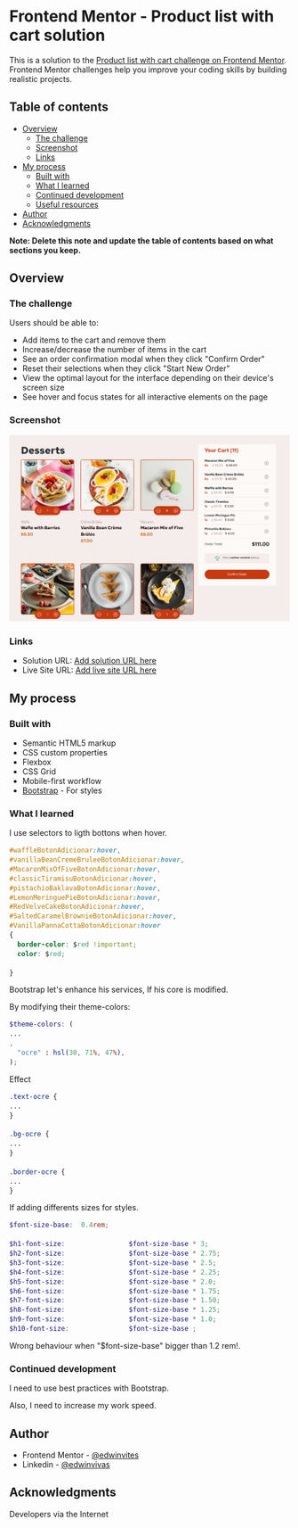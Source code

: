 # Frontend Mentor - Product list with cart solution

This is a solution to the [Product list with cart challenge on Frontend Mentor](https://www.frontendmentor.io/challenges/product-list-with-cart-5MmqLVAp_d). Frontend Mentor challenges help you improve your coding skills by building realistic projects. 

## Table of contents

- [Overview](#overview)
  - [The challenge](#the-challenge)
  - [Screenshot](#screenshot)
  - [Links](#links)
- [My process](#my-process)
  - [Built with](#built-with)
  - [What I learned](#what-i-learned)
  - [Continued development](#continued-development)
  - [Useful resources](#useful-resources)
- [Author](#author)
- [Acknowledgments](#acknowledgments)

**Note: Delete this note and update the table of contents based on what sections you keep.**

## Overview

### The challenge

Users should be able to:

- Add items to the cart and remove them
- Increase/decrease the number of items in the cart
- See an order confirmation modal when they click "Confirm Order"
- Reset their selections when they click "Start New Order"
- View the optimal layout for the interface depending on their device's screen size
- See hover and focus states for all interactive elements on the page

### Screenshot

![](/aseets/captura.png)


### Links

- Solution URL: [Add solution URL here](https://your-solution-url.com)
- Live Site URL: [Add live site URL here](https://your-live-site-url.com)

## My process

### Built with

- Semantic HTML5 markup
- CSS custom properties
- Flexbox
- CSS Grid
- Mobile-first workflow
- [Bootstrap](https://getbootstrap.com/) - For styles



### What I learned


I use selectors to ligth bottons when hover.

```css
#waffleBotonAdicionar:hover,
#vanillaBeanCremeBruleeBotonAdicionar:hover,
#MacaronMixOfFiveBotonAdicionar:hover,
#classicTiramisuBotonAdicionar:hover,
#pistachioBaklavaBotonAdicionar:hover,
#LemonMeringuePieBotonAdicionar:hover,
#RedVelveCakeBotonAdicionar:hover,
#SaltedCaramelBrownieBotonAdicionar:hover,
#VanillaPannaCottaBotonAdicionar:hover
{
  border-color: $red !important;
  color: $red;

}
```

Bootstrap let's enhance his services, If his core is modified.

By modifying their theme-colors:

```scss
$theme-colors: (
...
,
  "ocre" : hsl(30, 71%, 47%),
);
```


Effect

```css
.text-ocre {
...
}

.bg-ocre {
...
}

.border-ocre {
...
}
```

If adding differents sizes for styles.


```scss
$font-size-base:  0.4rem;

$h1-font-size:                $font-size-base * 3;
$h2-font-size:                $font-size-base * 2.75;
$h3-font-size:                $font-size-base * 2.5;
$h4-font-size:                $font-size-base * 2.25;
$h5-font-size:                $font-size-base * 2.0;
$h6-font-size:                $font-size-base * 1.75;
$h7-font-size:                $font-size-base * 1.50;
$h8-font-size:                $font-size-base * 1.25;
$h9-font-size:                $font-size-base * 1.0;
$h10-font-size:               $font-size-base ;
```
Wrong behaviour when "$font-size-base" bigger than 1.2 rem!.


### Continued development

I need to use best practices with Bootstrap.

Also, I need to increase my work speed.


## Author

- Frontend Mentor - [@edwinvites](https://www.frontendmentor.io/profile/edwinvites)
- Linkedin - [@edwinvivas](https://www.linkedin.com/in/edwinvivas/)


## Acknowledgments

Developers via the Internet

